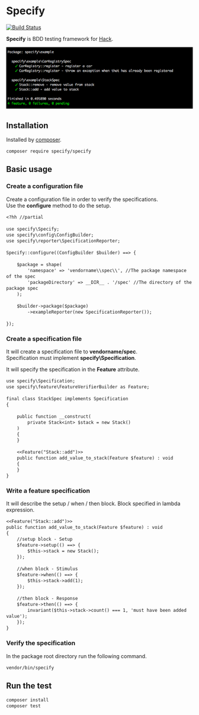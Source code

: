 Specify
============================

[![Build Status](https://travis-ci.org/hack-specify/specify.svg?branch=master)](https://travis-ci.org/hack-specify/specify)

**Specify** is BDD testing framework for [Hack](http://hacklang.org/).

![Screen Shot](https://raw.githubusercontent.com/hack-specify/specify/master/screen-shot.png)

Installation
----------------------------

Installed by [composer](https://getcomposer.org/).

	composer require specify/specify

Basic usage
----------------------------

### Create a configuration file

Create a configuration file in order to verify the specifications.  
Use the **configure** method to do the setup.  

```hack
<?hh //partial

use specify\Specify;
use specify\config\ConfigBuilder;
use specify\reporter\SpecificationReporter;

Specify::configure((ConfigBuilder $builder) ==> {

    $package = shape(
        'namespace' => 'vendorname\\spec\\', //The package namespace of the spec
        'packageDirectory' => __DIR__ . '/spec' //The directory of the package spec
    );

    $builder->package($package)
        ->exampleReporter(new SpecificationReporter());

});
```

### Create a specification file

It will create a specification file to **vendorname/spec**.  
Specification must implement **specify\Specification**.  

It will specify the specification in the **Feature** attribute.  

```hack
use specify\Specification;
use specify\feature\FeatureVerifierBuilder as Feature;

final class StackSpec implements Specification
{

    public function __construct(
        private Stack<int> $stack = new Stack()
    )
    {
    }

    <<Feature("Stack::add")>>
    public function add_value_to_stack(Feature $feature) : void
    {
    }
}
```

### Write a feature specification

It will describe the setup / when / then block.
Block specified in lambda expression.

```hack
<<Feature("Stack::add")>>
public function add_value_to_stack(Feature $feature) : void
{
    //setup block - Setup
    $feature->setup(() ==> {
        $this->stack = new Stack();
    });

    //when block - Stimulus
    $feature->when(() ==> {
        $this->stack->add(1);
    });

    //then block - Response
    $feature->then(() ==> {
        invariant($this->stack->count() === 1, 'must have been added value');
    });
}
```

### Verify the specification

In the package root directory run the following command.  

	vendor/bin/specify


Run the test
----------------------------

	composer install
	composer test
